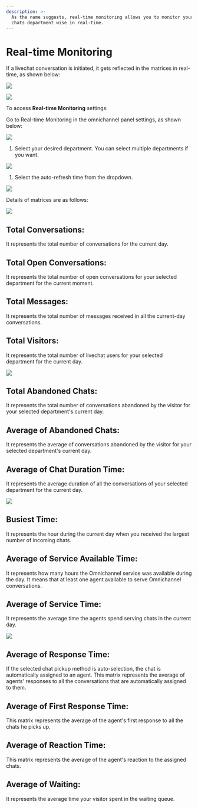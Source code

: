 ```yaml
---
description: >-
  As the name suggests, real-time monitoring allows you to monitor your incoming
  chats department wise in real-time.
---
```


# Real-time Monitoring

If a livechat conversation is initiated, it gets reflected in the matrices in real-time, as shown below:

![](<../../.gitbook/assets/0 (9).png>)

![](<../../.gitbook/assets/1 (9).png>)

To access **Real-time Monitoring** settings:

Go to Real-time Monitoring in the omnichannel panel settings, as shown below:

![](<../../.gitbook/assets/2 (9).png>)

1. Select your desired department. You can select multiple departments if you want.

![](<../../.gitbook/assets/image (24).png>)

1. Select the auto-refresh time from the dropdown.

![](<../../.gitbook/assets/4 (9).png>)

Details of matrices are as follows:

![](<../../.gitbook/assets/5 (9).png>)

## **Total Conversations:**

It represents the total number of conversations for the current day.

## **Total Open Conversations:**

It represents the total number of open conversations for your selected department for the current moment.

## **Total Messages:**

It represents the total number of messages received in all the current-day conversations.

## **Total** **Visitors:**

It represents the total number of livechat users for your selected department for the current day.

![](<../../.gitbook/assets/6 (8).png>)

## **Total Abandoned Chats:**

It represents the total number of conversations abandoned by the visitor for your selected department's current day.

## **Average of Abandoned Chats:**

It represents the average of conversations abandoned by the visitor for your selected department's current day.

## **Average of Chat Duration Time:**

It represents the average duration of all the conversations of your selected department for the current day.

![](<../../.gitbook/assets/7 (6).png>)

## **Busiest Time:**

It represents the hour during the current day when you received the largest number of incoming chats.

## **Average of Service Available Time:**

It represents how many hours the Omnichannel service was available during the day. It means that at least one agent available to serve Omnichannel conversations.

## **Average of Service Time:**

It represents the average time the agents spend serving chats in the current day.

![](<../../.gitbook/assets/8 (5).png>)

## **Average of Response Time:**

If the selected chat pickup method is auto-selection, the chat is automatically assigned to an agent. This matrix represents the average of agents' responses to all the conversations that are automatically assigned to them.

## **Average of First Response Time:**

This matrix represents the average of the agent's first response to all the chats he picks up.

## **Average of Reaction Time:**

This matrix represents the average of the agent's reaction to the assigned chats.

## **Average of Waiting:**

It represents the average time your visitor spent in the waiting queue.
